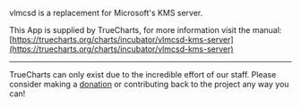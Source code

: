 vlmcsd is a replacement for Microsoft's KMS server.

This App is supplied by TrueCharts, for more information visit the manual: [https://truecharts.org/charts/incubator/vlmcsd-kms-server](https://truecharts.org/charts/incubator/vlmcsd-kms-server)

---

TrueCharts can only exist due to the incredible effort of our staff.
Please consider making a [donation](https://truecharts.org/about/sponsor) or contributing back to the project any way you can!
